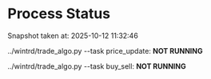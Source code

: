 # Process Status

Snapshot taken at: 2025-10-12 11:32:46

../wintrd/trade_algo.py --task price_update: **NOT RUNNING**

../wintrd/trade_algo.py --task buy_sell: **NOT RUNNING**

